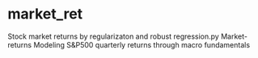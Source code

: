 # market_ret
Stock market returns by regularizaton and robust regression.py
Market-returns
Modeling S&P500 quarterly returns through macro fundamentals
